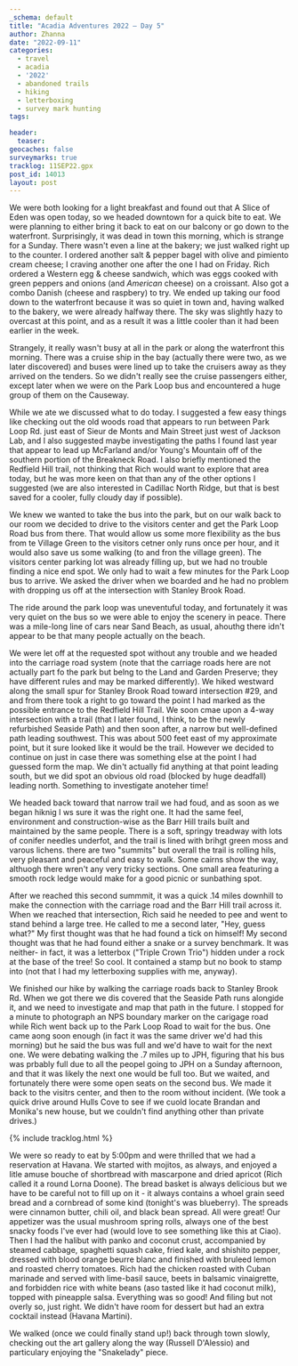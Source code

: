 ```yaml
---
_schema: default
title: "Acadia Adventures 2022 – Day 5"
author: Zhanna
date: "2022-09-11"
categories: 
  - travel
  - acadia
  - '2022'
  - abandoned trails
  - hiking
  - letterboxing
  - survey mark hunting
tags:

header:
  teaser:
geocaches: false
surveymarks: true
tracklog: 11SEP22.gpx
post_id: 14013
layout: post  
---
```


We were both looking for a light breakfast and found out that A Slice of Eden was open today, so we headed downtown for a quick bite to eat. We were planning to either bring it back to eat on our balcony or go down to the waterfront. Surprisingly, it was dead in town this morning, which is strange for a Sunday. There wasn't even a line at the bakery; we just walked right up to the counter. I ordered another salt & pepper bagel with olive and pimiento cream cheese; I craving another one after the one I had on Friday. Rich ordered a Western egg & cheese sandwich, which was eggs cooked with green peppers and onions (and _American_ cheese) on a croissant. Also got a combo Danish (cheese and raspbery) to try. We ended up taking our food down to the waterfront because it was so quiet in town and, having walked to the bakery, we were already halfway there. The sky was slightly hazy to overcast at this point, and as a result it was a little cooler than it had been earlier in the week. 

Strangely, it really wasn't busy at all in the park or along the waterfront this morning. There was a cruise ship in the bay (actually there were two, as we later discovered) and buses were lined up to take the cruisers away as they arrived on the tenders. So we didn't really see the cruise passengers either, except later when we were on the Park Loop bus and encountered a huge group of them on the Causeway.

While we ate we discussed what to do today. I suggested a few easy things like checking out the old woods road that appears to run between Park Loop Rd. just east of Sieur de Monts and Main Street just west of Jackson Lab, and I also suggested maybe investigating the paths I found last year that appear to lead up McFarland and/or Young's Mountain off of the southern portion of the Breakneck Road. I also briefly mentioned the Redfield Hill trail, not thinking that Rich would want to explore that area today, but he was more keen on that than any of the other options I suggested (we are also interested in Cadillac North Ridge, but that is best saved for a cooler, fully cloudy day if possible). 

We knew we wanted to take the bus into the park, but on our walk back to our room we decided to drive to the visitors center and get the Park Loop Road bus from there. That would allow us some more flexibility as the bus from te Village Green to the visitors cetner only runs once per hour, and it would also save us some walking (to and fron the village green). The visitors center parking lot was already filling up, but we had no trouble finding a nice end spot. We only had to wait a few minutes for the Park Loop bus to arrive. We asked the driver when we boarded and he had no problem with dropping us off at the intersection with Stanley Brook Road. 

The ride around the park loop was uneventuful today, and fortunately it was very quiet on the bus so we were able to enjoy the scenery in peace.  There was a mile-long line of cars near Sand Beach, as usual, ahouthg there idn't appear to be that many people actually on the beach. 

We were let off at the requested spot without any trouble and we headed into the carriage road system (note that the carriage roads here are not actually part fo the park but belng to the Land and Garden Preserve; they have different rules and may be marked differently). We hiked westward along the small spur for Stanley Brook Road toward intersection #29, and and from there took a right to go toward the point I had marked as the possible entrance to the Redfield Hill Trail. We soon cmae upon a 4-way intersection with a trail (that I later found, I think, to be the newly refurbished Seaside Path) and then soon after, a narrow but well-defined path leading southwest. This was about 500 feet east of my approximate point, but it sure looked like it would be the trail. However we decided to continue on just in case there was something else at the point I had guessed form the map. We din't actually fid anything at that point leading south, but we did spot an obvious old road (blocked by huge deadfall) leading north. Something to investigate anoteher time!

We headed back toward that narrow trail we had foud, and as soon as we began hiknig I ws sure it was the right one. It had the same feel, environment and construction-wise as the Barr Hill trails built and maintained by the same people. There is a soft, springy treadway with lots of conifer needles underfot, and the trail is lined with brihgt green moss and varous lichens. there are two "summits" but overall the trail is rolling hils, very pleasant and peaceful and easy to walk. Some cairns show the way, althuogh there wren't any very tricky sections. One small area featuring a smooth rock ledge would make for a good picnic or sunbathing spot. 

After we reached this second summmit, it was a quick .14 miles downhill to make the connection with the carriage road and the Barr Hill trail across it. When we reached that intersection, Rich said he needed to pee and went to stand behind a large tree. He called to me a second later, "Hey, guess what?" My first thought was that he had found a tick on himself! My second thought was that he had found either a snake or a survey benchmark. It was neither- in fact, it was a letterbox ("Triple Crown Trio") hidden under a rock at the base of the tree! So cool. It contained a stamp but no book to stamp into (not that I had my letterboxing supplies with me, anyway). 

We finished our hike by walking the carriage roads back to Stanley Brook Rd. When we got there we dis   covered that the Seaside Path runs alongide it, and we need to investigate and map that path in the future. I stopped for a minute to photograph an NPS boundary marker on the carigage road while Rich went back up to the Park Loop Road to wait for the bus. One came aong soon enough (in fact it was the same driver we'd had this morning) but he said the bus was full and we'd have to wait for the next one. We were debating walking the .7 miles up to JPH, figuring that his bus was prbably full due to all the peopel going to JPH on a Sunday afternoon, and that it was likely the next one would be full too. But we waited, and fortunately there were some open seats on the second bus. We made it back to the visitrs center, and then to the room without incident. (We took a quick drive around Hulls Cove to see if we cuold locate Brandan and Monika's new house, but we couldn't find anything other than private drives.)

{% include tracklog.html %}

We were so ready to eat by 5:00pm and were thrilled that we had a reservation at Havana. We started with mojitos, as always, and enjoyed a litle amuse bouche of shortbread with mascarpone and dried apricot (Rich called it a round Lorna Doone). The bread basket is always delicious but we have to be careful not to fill up on it - it always contains a whoel grain seed bread and a cornbread of some kind (tonight's was blueberry). The spreads were cinnamon butter, chili oil, and black bean spread. All were great! Our appetizer was the usual mushroom spring rolls, always one of the best snacky foods I've ever had (would love to see something like this at Ciao). Then I had the halibut with panko and coconut crust, accompanied by steamed cabbage, spaghetti squash cake, fried kale, and shishito pepper, dressed with blood orange beurre blanc and finished with bruleed lemon and roasted cherry tomatoes. Rich had the chicken roasted with Cuban marinade and served with lime-basil sauce, beets in balsamic vinaigrette, and forbidden rice with white beans (aso tasted like it had coconut milk), topped with pineapple salsa. Everything was so good! And filing but not overly so, just right. We didn't have room for dessert but had an extra cocktail instead (Havana Martini).

We walked (once we could finally stand up!) back through town slowly, checking out the art gallery along the way (Russell D'Alessio) and particulary enjoying the "Snakelady" piece.